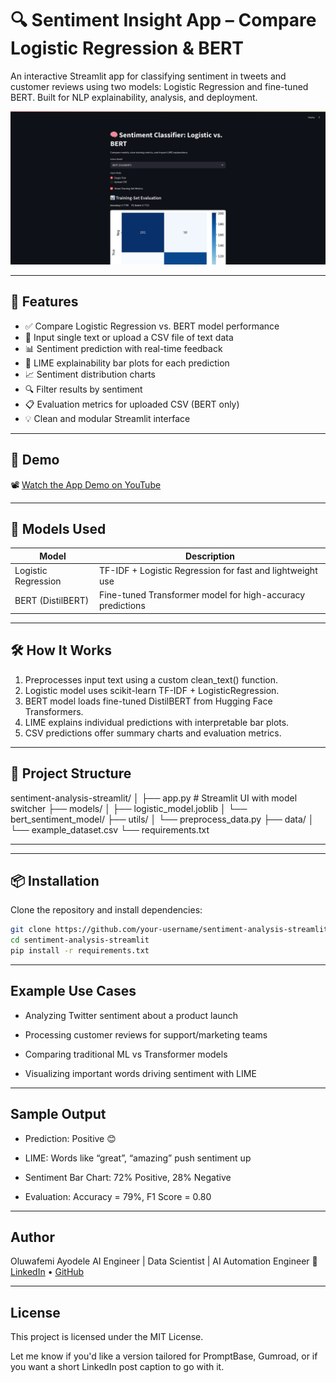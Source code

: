 # 🔍 Sentiment Insight App – Compare Logistic Regression & BERT

An interactive Streamlit app for classifying sentiment in tweets and customer reviews using two models: Logistic Regression and fine-tuned BERT. Built for NLP explainability, analysis, and deployment.

![App Screenshot](app.png) <!-- Optional: Add screenshot -->

---

## 📌 Features

- ✅ Compare Logistic Regression vs. BERT model performance
- 📝 Input single text or upload a CSV file of text data
- 📊 Sentiment prediction with real-time feedback
- 🧠 LIME explainability bar plots for each prediction
- 📈 Sentiment distribution charts
- 🔍 Filter results by sentiment
- 📋 Evaluation metrics for uploaded CSV (BERT only)
- 💡 Clean and modular Streamlit interface

---

## 🚀 Demo

📽️ [Watch the App Demo on YouTube](https://youtube.com/your-demo-link)  

---

## 🧠 Models Used

| Model               | Description                                               |
|--------------------|-----------------------------------------------------------|
| Logistic Regression| TF-IDF + Logistic Regression for fast and lightweight use |
| BERT (DistilBERT)  | Fine-tuned Transformer model for high-accuracy predictions|

---

## 🛠️ How It Works

1. Preprocesses input text using a custom clean_text() function.
2. Logistic model uses scikit-learn TF-IDF + LogisticRegression.
3. BERT model loads fine-tuned DistilBERT from Hugging Face Transformers.
4. LIME explains individual predictions with interpretable bar plots.
5. CSV predictions offer summary charts and evaluation metrics.

---

## 📂 Project Structure

sentiment-analysis-streamlit/
│
├── app.py # Streamlit UI with model switcher
├── models/
│ ├── logistic_model.joblib
│ └── bert_sentiment_model/
├── utils/
│ └── preprocess_data.py
├── data/
│ └── example_dataset.csv
└── requirements.txt

---


---

## 📦 Installation

Clone the repository and install dependencies:

```bash
git clone https://github.com/your-username/sentiment-analysis-streamlit.git
cd sentiment-analysis-streamlit
pip install -r requirements.txt
```

---
## Example Use Cases

- Analyzing Twitter sentiment about a product launch

- Processing customer reviews for support/marketing teams

- Comparing traditional ML vs Transformer models

- Visualizing important words driving sentiment with LIME

---
## Sample Output

- Prediction: Positive 😊

- LIME: Words like “great”, “amazing” push sentiment up

- Sentiment Bar Chart: 72% Positive, 28% Negative

- Evaluation: Accuracy = 79%, F1 Score = 0.80

---
## Author

Oluwafemi Ayodele
AI Engineer | Data Scientist | AI Automation Engineer
🔗 [LinkedIn](www.linkedin.com/in/oluwafemi-oloye-a3b772353) • [GitHub](https://github.com/femi-oloye/my-project1.git)

---
## License

This project is licensed under the MIT License.

Let me know if you'd like a version tailored for PromptBase, Gumroad, or if you want a short LinkedIn post caption to go with it.



